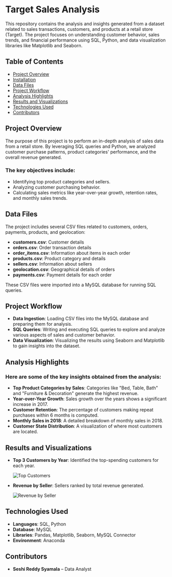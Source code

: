 # Target Sales Analysis
This repository contains the analysis and insights generated from a dataset related to sales transactions, customers, and products at a retail store (Target). The project focuses on understanding customer behavior, sales trends, and financial performance using SQL, Python, and data visualization libraries like Matplotlib and Seaborn.

## Table of Contents
- [Project Overview](#project-overview)
- [Installation](#installation)
- [Data Files](#data-files)
- [Project Workflow](#project-workflow)
- [Analysis Highlights](#analysis-highlights)
- [Results and Visualizations](#results-and-visualizations)
- [Technologies Used](#technologies-used)
- [Contributors](#contributors)

## Project Overview
The purpose of this project is to perform an in-depth analysis of sales data from a retail store. By leveraging SQL queries and Python, we analyzed customer purchase patterns, product categories' performance, and the overall revenue generated.

### The key objectives include:
- Identifying top product categories and sellers.
- Analyzing customer purchasing behavior.
- Calculating sales metrics like year-over-year growth, retention rates, and monthly sales trends.

## Data Files
The project includes several CSV files related to customers, orders, payments, products, and geolocation:

- **customers.csv**: Customer details
- **orders.csv**: Order transaction details
- **order_items.csv**: Information about items in each order
- **products.csv**: Product category and details
- **sellers.csv**: Information about sellers
- **geolocation.csv**: Geographical details of orders
- **payments.csv**: Payment details for each order

These CSV files were imported into a MySQL database for running SQL queries.

## Project Workflow
- **Data Ingestion**: Loading CSV files into the MySQL database and preparing them for analysis.
- **SQL Queries**: Writing and executing SQL queries to explore and analyze various aspects of sales and customer behavior.
- **Data Visualization**: Visualizing the results using Seaborn and Matplotlib to gain insights into the dataset.

## Analysis Highlights
### Here are some of the key insights obtained from the analysis:
- **Top Product Categories by Sales**: Categories like "Bed, Table, Bath" and "Furniture & Decoration" generate the highest revenue.
- **Year-over-Year Growth**: Sales growth over the years shows a significant increase in 2017.
- **Customer Retention**: The percentage of customers making repeat purchases within 6 months is computed.
- **Monthly Sales in 2018**: A detailed breakdown of monthly sales in 2018.
- **Customer State Distribution**: A visualization of where most customers are located.

## Results and Visualizations
- **Top 3 Customers by Year**: Identified the top-spending customers for each year.
  
  ![Top Customers](https://github.com/user-attachments/assets/3e6def03-7237-4137-bfe6-4fb777608352)

- **Revenue by Seller**: Sellers ranked by total revenue generated.
  
  ![Revenue by Seller](https://github.com/user-attachments/assets/503a58eb-8b2d-44d5-a7e6-fdbc30ce3a48)

## Technologies Used
- **Languages**: SQL, Python
- **Database**: MySQL
- **Libraries**: Pandas, Matplotlib, Seaborn, MySQL Connector
- **Environment**: Anaconda

## Contributors
- **Seshi Reddy Syamala** – Data Analyst
